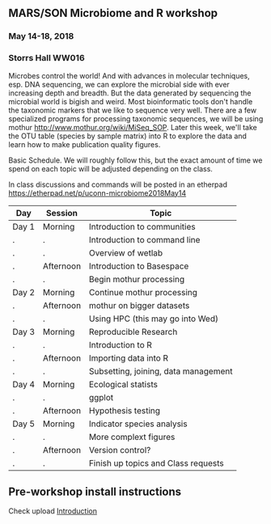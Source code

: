 ## MARS/SON Microbiome and R workshop
### May 14-18, 2018
### Storrs Hall WW016 

Microbes control the world! And with advances in molecular techniques, esp. DNA sequencing, we can explore the microbial side with ever increasing depth and breadth. But the data generated by sequencing the microbial world is bigish and weird. Most bioinformatic tools don't handle the taxonomic markers that we like to sequence very well. There are a few specialized programs for processing taxonomic sequences, we will be using mothur <http://www.mothur.org/wiki/MiSeq_SOP>. Later this week, we'll take the OTU table (species by sample matrix) into R to explore the data and learn how to make publication quality figures.

Basic Schedule. We will roughly follow this, but the exact amount of time we spend on each topic will be adjusted depending on the class.

In class discussions and commands will be posted in an etherpad <https://etherpad.net/p/uconn-microbiome2018May14>

Day|Session|Topic
------|-------|--------
Day 1|Morning|Introduction to communities
.|.|Introduction to command line
.|.|Overview of wetlab
.|Afternoon|Introduction to Basespace
.|.|Begin mothur processing
Day 2|Morning|Continue mothur processing
.|Afternoon|mothur on bigger datasets
.|.|Using HPC (this may go into Wed)
Day 3|Morning|Reproducible Research
.|.|Introduction to R
.|Afternoon|Importing data into R
.|.|Subsetting, joining, data management
Day 4|Morning|Ecological statists
.|.|ggplot
.|Afternoon|Hypothesis testing
Day 5|Morning|Indicator species analysis
.|.|More complext figures
.|Afternoon|Version control?
.|.|Finish up topics and Class requests

## Pre-workshop install instructions




Check upload [Introduction](https://github.com/uconn-mars/2018mars-son-workshop/blob/master/intro.communities.md)

